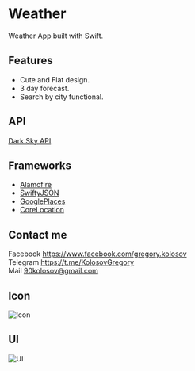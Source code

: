 # Weather
Weather App built with Swift.
## Features
* Cute and Flat design.
* 3 day forecast.
* Search by city functional.
## API
[Dark Sky API](https://darksky.net/)
## Frameworks
* [Alamofire](https://cocoapods.org/pods/Alamofire)
* [SwiftyJSON](https://cocoapods.org/pods/SwiftyJSON)
* [GooglePlaces](https://developers.google.com/places/ios-sdk/autocomplete)
* [CoreLocation](https://developer.apple.com/documentation/corelocation)
## Contact me 
Facebook https://www.facebook.com/gregory.kolosov
<br>
Telegram https://t.me/KolosovGregory
<br>
Mail <90kolosov@gmail.com>
## Icon
![Icon](https://github.com/GregoryKolosov/Weather-App/blob/master/Design/Icon.png)
## UI
![UI](https://github.com/GregoryKolosov/Weather-App/blob/master/Design/Weather%20Design.png)
